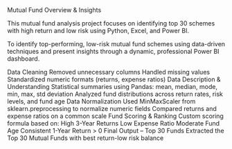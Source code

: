 Mutual Fund Overview & Insights

This mutual fund analysis project focuses on identifying top 30 schemes with high return and low risk using Python, Excel, and Power BI.

To identify top-performing, low-risk mutual fund schemes using data-driven techniques and present insights through a dynamic, professional Power BI dashboard.

Data Cleaning
Removed unnecessary columns
Handled missing values
Standardized numeric formats (returns, expense ratios)
Data Description & Understanding
Statistical summaries using Pandas: mean, median, mode, min, max, std deviation
Analyzed fund distributions across return rates, risk levels, and fund age
Data Normalization
Used MinMaxScaler from sklearn.preprocessing to normalize numeric fields
Compared returns and expense ratios on a common scale
Fund Scoring & Ranking Custom scoring formula based on:
High 3-Year Returns
Low Expense Ratio
Moderate Fund Age
Consistent 1-Year Return > 0
Final Output – Top 30 Funds Extracted the Top 30 Mutual Funds with best return-low risk balance
